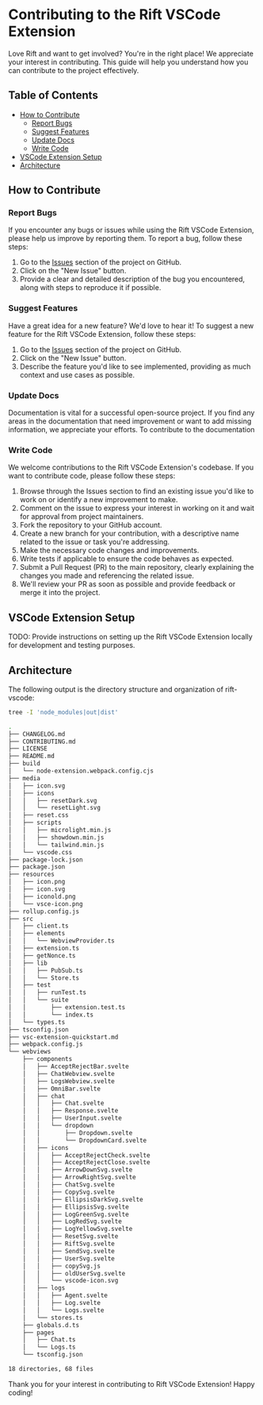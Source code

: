 # Contributing to the Rift VSCode Extension

Love Rift and want to get involved? You're in the right place! We appreciate your interest in contributing. This guide will help you understand how you can contribute to the project effectively.

## Table of Contents

- [How to Contribute](#how-to-contribute)
  - [Report Bugs](#report-bugs)
  - [Suggest Features](#suggest-features)
  - [Update Docs](#update-docs)
  - [Write Code](#write-code)
- [VSCode Extension Setup](#vscode-extension-setup)
- [Architecture](#architecture)

## How to Contribute

### Report Bugs

If you encounter any bugs or issues while using the Rift VSCode Extension, please help us improve by reporting them. To report a bug, follow these steps:

1. Go to the [Issues](https://github.com/morph-labs/rift/issues) section of the project on GitHub.
1. Click on the "New Issue" button.
1. Provide a clear and detailed description of the bug you encountered, along with steps to reproduce it if possible.

### Suggest Features

Have a great idea for a new feature? We'd love to hear it! To suggest a new feature for the Rift VSCode Extension, follow these steps:

1. Go to the [Issues](https://github.com/morph-labs/rift/issues) section of the project on GitHub.
1. Click on the "New Issue" button.
1. Describe the feature you'd like to see implemented, providing as much context and use cases as possible.

### Update Docs

Documentation is vital for a successful open-source project. If you find any areas in the documentation that need improvement or want to add missing information, we appreciate your efforts. To contribute to the documentation

### Write Code

We welcome contributions to the Rift VSCode Extension's codebase. If you want to contribute code, please follow these steps:

1. Browse through the Issues section to find an existing issue you'd like to work on or identify a new improvement to make.
1. Comment on the issue to express your interest in working on it and wait for approval from project maintainers.
1. Fork the repository to your GitHub account.
1. Create a new branch for your contribution, with a descriptive name related to the issue or task you're addressing.
1. Make the necessary code changes and improvements.
1. Write tests if applicable to ensure the code behaves as expected.
1. Submit a Pull Request (PR) to the main repository, clearly explaining the changes you made and referencing the related issue.
1. We'll review your PR as soon as possible and provide feedback or merge it into the project.

## VSCode Extension Setup

TODO: Provide instructions on setting up the Rift VSCode Extension locally for development and testing purposes.

## Architecture

The following output is the directory structure and organization of rift-vscode:

```sh
tree -I 'node_modules|out|dist'
```

```sh
.
├── CHANGELOG.md
├── CONTRIBUTING.md
├── LICENSE
├── README.md
├── build
│   └── node-extension.webpack.config.cjs
├── media
│   ├── icon.svg
│   ├── icons
│   │   ├── resetDark.svg
│   │   └── resetLight.svg
│   ├── reset.css
│   ├── scripts
│   │   ├── microlight.min.js
│   │   ├── showdown.min.js
│   │   └── tailwind.min.js
│   └── vscode.css
├── package-lock.json
├── package.json
├── resources
│   ├── icon.png
│   ├── icon.svg
│   ├── iconold.png
│   └── vsce-icon.png
├── rollup.config.js
├── src
│   ├── client.ts
│   ├── elements
│   │   └── WebviewProvider.ts
│   ├── extension.ts
│   ├── getNonce.ts
│   ├── lib
│   │   ├── PubSub.ts
│   │   └── Store.ts
│   ├── test
│   │   ├── runTest.ts
│   │   └── suite
│   │       ├── extension.test.ts
│   │       └── index.ts
│   └── types.ts
├── tsconfig.json
├── vsc-extension-quickstart.md
├── webpack.config.js
└── webviews
    ├── components
    │   ├── AcceptRejectBar.svelte
    │   ├── ChatWebview.svelte
    │   ├── LogsWebview.svelte
    │   ├── OmniBar.svelte
    │   ├── chat
    │   │   ├── Chat.svelte
    │   │   ├── Response.svelte
    │   │   ├── UserInput.svelte
    │   │   └── dropdown
    │   │       ├── Dropdown.svelte
    │   │       └── DropdownCard.svelte
    │   ├── icons
    │   │   ├── AcceptRejectCheck.svelte
    │   │   ├── AcceptRejectClose.svelte
    │   │   ├── ArrowDownSvg.svelte
    │   │   ├── ArrowRightSvg.svelte
    │   │   ├── ChatSvg.svelte
    │   │   ├── CopySvg.svelte
    │   │   ├── EllipsisDarkSvg.svelte
    │   │   ├── EllipsisSvg.svelte
    │   │   ├── LogGreenSvg.svelte
    │   │   ├── LogRedSvg.svelte
    │   │   ├── LogYellowSvg.svelte
    │   │   ├── ResetSvg.svelte
    │   │   ├── RiftSvg.svelte
    │   │   ├── SendSvg.svelte
    │   │   ├── UserSvg.svelte
    │   │   ├── copySvg.js
    │   │   ├── oldUserSvg.svelte
    │   │   └── vscode-icon.svg
    │   ├── logs
    │   │   ├── Agent.svelte
    │   │   ├── Log.svelte
    │   │   └── Logs.svelte
    │   └── stores.ts
    ├── globals.d.ts
    ├── pages
    │   ├── Chat.ts
    │   └── Logs.ts
    └── tsconfig.json

18 directories, 68 files

```

Thank you for your interest in contributing to Rift VSCode Extension! Happy coding!

